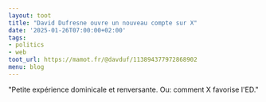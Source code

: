 ```yaml
---
layout: toot
title: "David Dufresne ouvre un nouveau compte sur X"
date: '2025-01-26T07:00:00+02:00'
tags:
- politics
- web
toot_url: https://mamot.fr/@davduf/113894377972868902
menu: blog
---
```

"Petite expérience dominicale et renversante. Ou: comment X favorise l'ED."